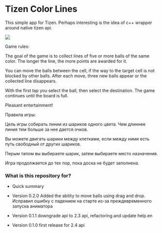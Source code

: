 # Tizen Color Lines #

This simple app for Tizen. Perhaps interesting is the idea of с++ wrapper around native tizen api.  

![](C:\Users\Alex\Color-Lines\screenshot.png)

Game rules:

The goal of the game is to collect lines of five or more balls of the same color. The longer the line, the more points are awarded for it.

You can move the balls between the cell, if the way to the target cell is not blocked by other balls. After each move, three new balls appear or the collected line disappears.

With the first tap you select the ball, then select the destination. The game continues until the board is full.

Pleasant entertainment!

Правила игры:

Цель игры собирать линии из шариков одного цвета. Чем длиннее линия тем больше за нее дается очков.

Вы можете двигать шарики между клетками, если между ними есть путь свободный от других шариков.

Перым тапом вы выбираете шарик, затем выбираете место назначения.

Игра продолжается до тех пор, пока доска не будет заполнена.

### What is this repository for? ###

* Quick summary


* Version 0.2.0 Added the ability to move balls using drag and drop. Исправил ошибку с падением на старте из-за преждевременного запуска аниматора 

* Version 0.1.1 downgrade api to 2.3 api, refactoring and update help.en

* Version 0.1.0 first release for 2.4 api

  
